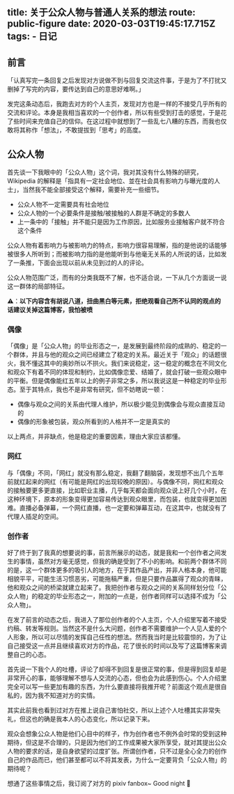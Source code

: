 title: 关于公众人物与普通人关系的想法
route: public-figure
date: 2020-03-03T19:45:17.715Z
tags: 
    - 日记
--------------------------
## 前言

「认真写完一条回复之后发现对方说做不到与回复交流这件事，于是为了不打扰又删掉了写完的内容，要传达到自己的意思好难啊。」

发完这条动态后，我跑去对方的个人主页，发现对方也是一样的不接受几乎所有的交流和评论。本身是我相当喜欢的一个创作者，所以有些受到打击的感觉，于是花了些时间来充值自己的信仰。在这过程中就想到了一些乱七八糟的东西，而我也仅敢将其称作「想法」，不敢提拔到「思考」的高度。

## 公众人物

首先谈一下我眼中的「公众人物」这个词，我对其没有什么特殊的研究，Wikipedia 的解释是「指具有一定社会地位、並在社会具有影响力与曝光度的人士」，当然我不能全部接受这个解释，需要补充一些细节。

- 公众人物不一定需要具有社会地位
- 公众人物的一个必要条件是接触/被接触的人群是不确定的多数人
- 上一条中的「接触」并不能只是因为工作原因，比如服务业接触客户就不符合这个条件

公众人物有着影响力与被影响力的特点，影响力很容易理解，指的是他说的话能够被很多人所听到；而被影响力指的是他能听到与他毫无关系的人所说的话，比如发了一条推，下面会出现以前从未见到过的人的评论。

公众人物范围广泛，而有的分类我既不了解，也不适合说，一下从几个方面说一说这一群体的局部特征。

⚠️：**以下内容含有胡说八道，扭曲黑白等元素，拒绝观看自己所不认同的观点的话建议关掉这篇博客，我怕被喷**

### 偶像

「偶像」是「公众人物」的毕业形态之一，是发展到最终阶段的成熟的、稳定的一个群体，并且与他的观众之间已经建立了稳定的关系。最近关于「观众」的话题很火，我不懂这其中的奥妙所以不拱火。我们来说稳定，这一稳定的概念在不同文化和观众下有着不同的体现和制约，比如偶像恋爱、结婚了，就会打破一些观众眼中的平衡。但是偶像能红五年以上的例子非常之多，所以我说这是一种稳定的毕业形态。至于其特点，我也不是非常有研究，但不妨瞎说一顿：

- 偶像与观众之间的关系由代理人维护，所以极少能见到偶像会与观众直接互动的
- 偶像的形象被包装，观众所看到的人格并不一定是真实的

以上两点，并非缺点，他是稳定的重要因素，理由大家应该都懂。

### 网红

与「偶像」不同，「网红」就没有那么稳定，我翻了翻脑袋，发现想不出几个五年前就红起来的网红（有可能是网红的出现较晚的原因）。与偶像不同，网红和观众的接触要更多更直接，比如职业主播，几乎每天都会面向观众说上好几个小时，在这种环境下，原本的形象变得更加容易传达到观众眼里，而包装，也就变得更加困难。直播必备弹幕，一个网红直播，也一定要和弹幕互动，在这其中，也就没有了代理人插足的空间。

### 创作者

好了终于到了我真的想要说的事，前言所展示的动态，就是我和一个创作者之间发生的事情，虽然对方毫无感觉，但我的确是受到了不小的影响。和前两个群体不同的是，这一个群体更多的吸引人的地方，在于其作品产出，并非人格本身，他可能相貌平平，可能生活习惯恶劣，可能拖稿严重，但是只要作品赢得了观众的青睐，他和观众之间的桥梁就建立起来了。我把创作者与观众之间的关系同样划分位「公众人物」的稳定的毕业形态之一，附加的一点是，创作者同样可以选择不成为「公众人物」。

在发了前言的动态之后，我进入了那位创作者的个人主页，个人介绍里写着不接受约稿、转发等规则。当然这不是什么大问题，创作者不需要维护一个人见人爱的个人形象，所以可以尽情的发挥自己任性的想法。然而我当时是比较震惊的，为了让自己接受这一点并且继续喜欢对方的作品，花了很长的时间以及写了这篇博客来调整自己的心态。

首先说一下我个人的吐槽，评论了却得不到回复是很正常的事，但是得到回复却是非常开心的事，能够理解不想与人交流的心态，但也会为此感到伤心。个人介绍里完全可以写一些更加有趣的东西，为什么要直接将我推开呢？前面这个观点是很自私的，因为我不知道对方的实情。

其实此前我也看到过对方在推上说自己害怕社交，所以上述个人吐槽其实非常失礼，但这也的确是我本人的心态变化，所以记录下来。

观众会想象公众人物是他们心目中的样子，作为创作者也不例外会时常的受到这种期待，但这是不合理的，只是因为他们的工作成果被大家所享受，就对其提出公众人物的要求的话，是自身欲望的过度扩张。所谓创作者，只不过是全心全力的创作自己的作品而已，他们甚至都可以不将其发表，为什么一定要背负「公众人物」的期待呢？

想通了这些事情之后，我订阅了对方的 pixiv fanbox~ Good night 🌙
